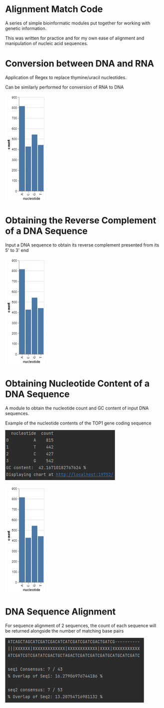 # Alignment Match Code
A series of simple bioinformatic modules put together for working with genetic information.

This was written for practice and for my own ease of alignment and manipulation of nucleic acid sequences.

# Conversion between DNA and RNA
Application of Regex to replace thymine/uracil nucleotides.

Can be similarly performed for conversion of RNA to DNA

![img_1.png](img_1.png)

# Obtaining the Reverse Complement of a DNA Sequence

Input a DNA sequence to obtain its reverse complement presented from its 5' to 3' end

![img_1.png](img_1.png)

# Obtaining Nucleotide Content of a DNA Sequence

A module to obtain the nucleotide count and GC content of input DNA sequences.

Example of the nucleotide contents of the TOP1 gene coding sequence

![img_2.png](img_2.png)

![img_1.png](img_1.png)

# DNA Sequence Alignment

For sequence alignment of 2 sequences, the count of each sequence will be returned alongside the number of matching base pairs

![img.png](img.png)
